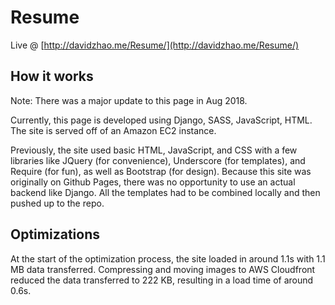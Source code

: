 # Resume

Live @ [http://davidzhao.me/Resume/](http://davidzhao.me/Resume/)

## How it works

Note: There was a major update to this page in Aug 2018.

Currently, this page is developed using Django, SASS, JavaScript, HTML. The site is served off of an Amazon EC2 instance.

Previously, the site used basic HTML, JavaScript, and CSS with a few libraries like JQuery (for convenience), Underscore (for templates), and Require (for fun), as well as Bootstrap (for design). Because this site was originally on Github Pages, there was no opportunity to use an actual backend like Django. All the templates had to be combined locally and then pushed up to the repo.

## Optimizations

At the start of the optimization process, the site loaded in around 1.1s with 1.1 MB data transferred. Compressing and moving images to AWS Cloudfront reduced the data transferred to 222 KB, resulting in a load time of around 0.6s.